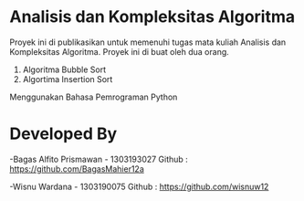 # Analisis dan Kompleksitas Algoritma
Proyek ini di publikasikan untuk memenuhi tugas mata kuliah Analisis dan Kompleksitas Algoritma. Proyek ini di buat oleh dua orang.

1. Algoritma Bubble Sort
2. Algortima Insertion Sort

Menggunakan Bahasa Pemrograman Python

# Developed By 
-Bagas Alfito Prismawan - 1303193027 
Github  : https://github.com/BagasMahier12a

-Wisnu Wardana - 1303190075
Github  : https://github.com/wisnuw12
